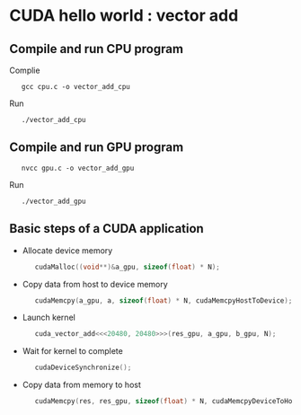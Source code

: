 # CUDA hello world : vector add
## Compile and run CPU program
Complie 
```shell
   gcc cpu.c -o vector_add_cpu
```
Run
```Shell
   ./vector_add_cpu
```
## Compile and run GPU program
```shell
   nvcc gpu.c -o vector_add_gpu
```
Run
```Shell
   ./vector_add_gpu
```
## Basic steps of a CUDA application

 - Allocate device memory
   ```c
      cudaMalloc((void**)&a_gpu, sizeof(float) * N);
   ```
 - Copy data from host to device memory
   ```c
      cudaMemcpy(a_gpu, a, sizeof(float) * N, cudaMemcpyHostToDevice);
   ```
 - Launch kernel
   ```c
      cuda_vector_add<<<20480, 20480>>>(res_gpu, a_gpu, b_gpu, N);
   ```
 - Wait for kernel to complete
   ```c
      cudaDeviceSynchronize();
   ```
 - Copy data from memory to host
   ```c
      cudaMemcpy(res, res_gpu, sizeof(float) * N, cudaMemcpyDeviceToHost);
   ```
